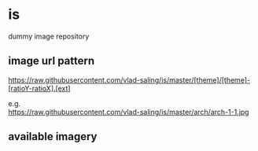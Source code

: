 # is
dummy image repository

## image url pattern

https://raw.githubusercontent.com/vlad-saling/is/master/[theme]/[theme]-[ratioY-ratioX].[ext]

e.g.  
https://raw.githubusercontent.com/vlad-saling/is/master/arch/arch-1-1.jpg


## available imagery
